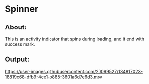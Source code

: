 # Spinner

## About: 
This is an activity indicator that spins during loading, and it end with success mark.


## Output: 


https://user-images.githubusercontent.com/20099527/134817023-18819c68-dfb9-4ce1-b885-3601a6d7e6d3.mov

